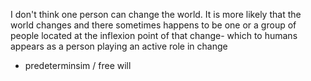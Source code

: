 I don't think one person can change the world. It is more likely that the world changes and there sometimes happens to be one or a group of people located at the inflexion point of that change- which to humans appears as a person playing an active role in change

- predeterminsim / free will